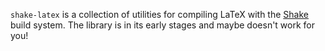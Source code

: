 `shake-latex` is a collection of utilities for compiling LaTeX with the [Shake][] build system. The library is in its early stages and maybe doesn't work for you!

[shake]: https://github.com/ndmitchell/shake